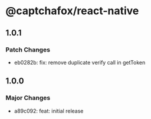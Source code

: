 # @captchafox/react-native

## 1.0.1

### Patch Changes

- eb0282b: fix: remove duplicate verify call in getToken

## 1.0.0

### Major Changes

- a89c092: feat: initial release
